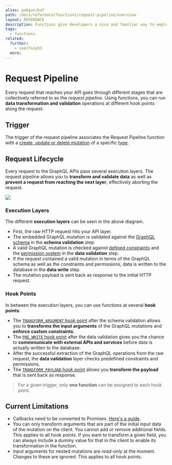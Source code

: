 ```yaml
---
alias: pa6guruhaf
path: /docs/reference/functions/request-pipeline/overview
layout: REFERENCE
description: Functions give developers a nice and familiar way to employ custom business logic.
tags:
  - functions
related:
  further:
    - zeez7aiph3
  more:
---
```


# Request Pipeline

Every request that reaches your API goes through different stages that are collectively referred to as the *request pipeline*. Using functions, you can run **data transformation and validation** operations at different hook points along the request.

## Trigger

The trigger of the request pipeline associates the Request Pipeline function with a [create, update or delete mutation](!alias-ol0yuoz6go) of a specific [type](!alias-ij2choozae).

## Request Lifecycle

Every request to the GraphQL APIs pass several execution layers. The request pipeline allows you to **transform and validate data** as well as **prevent a request from reaching the next layer**, effectively aborting the request.

![](./hook-points.png)

### Execution Layers

The different **execution layers** can be seen in the above diagram.

* First, the raw HTTP request hits your API layer.
* The embedded GraphQL mutation is validated against the [GraphQL schema](!alias-ahwoh2fohj) in the **schema validation** step
* A valid GraphQL mutation is checked against [defined constraints](!alias-teizeit5se#field-constraints) and the [permission system](!alias-iegoo0heez) in the **data validation** step.
* If the request contained a valid mutation in terms of the GraphQL schema as well as the constraints and permissions, data is written to the database in the **data write** step.
* The mutation payload is sent back as response to the initial HTTP request.

### Hook Points

In between the execution layers, you can use functions at several **hook points**:

* The [`TRANSFORM_ARGUMENT` hook point](!alias-caich7oeph) after the schema validation allows you to **transforms the input arguments** of the GraphQL mutations and **enforce custom constraints**.
* The [`PRE_WRITE` hook point](!alias-phe1gei6io) after the data validation gives you the chance to **commmunicate with external APIs and services** before data is actually written to the database.
* After the successful extraction of the GraphQL operations from the raw request, the **data validation** layer checks predefined constraints and permissions.
* The [`TRANSFORM_PAYLOAD` hook point](!alias-ecoos0ait6) allows you **transform the payload** that is sent back as response.

> For a given trigger, only **one function** can be assigned to each hook point.

## Current Limitations

* Callbacks need to be converted to Promises. [Here's a guide](https://egghead.io/lessons/javascript-convert-a-callback-to-a-promise).
* You can only transform arguments that are part of the initial input data of the mutation on the client. You cannot add or remove additional fields. This applies to all hook points. If you want to transform a given field, you can always include a dummy value for that in the client to enable its transformation in the function.
* Input arguments for nested mutations are *read-only* at the moment. Changes to these are ignored. This applies to all hook points.
